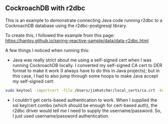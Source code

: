 ## CockroachDB with r2dbc
This is an example to demonstrate connecting Java code running r2dbc to a CockroachDB database using the r2dbc-postgresql library.

To create this, I followed the example from this page: https://hantsy.github.io/spring-reactive-sample/data/data-r2dbc.html

A few things I noticed when running this:
- Java was really strict about me using a self-signed cert when I was running CockroachDB locally. I converted my self-signed CA cert to DER format to make it work (I always have to do this in Java projects); but in this case, I had to also jump through some hoops to make Java accept my self-signed cert:
```bash
sudo keytool -importcert -file /Users/jimhatcher/local_certs/ca.crt -keystore /Library/Java/JavaVirtualMachines/jdk-18.0.2.1.jdk/Contents/Home/lib/security/cacerts -alias local_crdb_root_cert
```
- I couldn't get certs-based authentication to work.  When I supplied the ssl key/cert combo (which should be enough for cert-based auth), the r2dbc driver would tell me I need to supply the username/password.  So, I just used username/password authentication.
